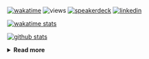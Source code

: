 [![wakatime](https://wakatime.com/badge/user/ddf27f94-292a-4343-b7eb-1143a4c6cf87.svg)](https://wakatime.com/@ddf27f94-292a-4343-b7eb-1143a4c6cf87)
![views](https://komarev.com/ghpvc/?username=chck&color=blueviolet)
[![speakerdeck](https://img.shields.io/badge/Speaker_Deck-chck-8a2be2?style=flat-square&logo=speaker-deck)](https://speakerdeck.com/chck)
[![linkedin](https://img.shields.io/badge/LinkedIn-chck-8a2be2?style=flat-square&logo=linkedin)](https://www.linkedin.com/in/chck/)

[![wakatime stats](https://github-readme-stats-nine-umber-51.vercel.app/api/wakatime?username=chck&layout=compact&count_private=true&hide_title=true&hide=Other&theme=buefy&langs_count=14)](https://wakatime.com/@chck?rank=me)

[![github stats](https://github-readme-stats-nine-umber-51.vercel.app/api?username=chck&count_private=true&show_icons=true&hide_title=true&theme=buefy)](https://github.com/anuraghazra/github-readme-stats)

<details>
  <summary><b>Read more</b></summary>
  <br>

  <!--START_SECTION:waka-->
**🐱 My GitHub Data** 

> 📦 126.6 kB Used in GitHub's Storage 
 > 
> 🏆 567 Contributions in the Year 2025
 > 
> 💼 Opted to Hire
 > 
> 📜 133 Public Repositories 
 > 
> 🔑 24 Private Repositories 
 > 
**I'm a Night 🦉** 

```text
🌞 Morning                1463 commits        █████░░░░░░░░░░░░░░░░░░░░   18.22 % 
🌆 Daytime                2385 commits        ███████░░░░░░░░░░░░░░░░░░   29.70 % 
🌃 Evening                2231 commits        ███████░░░░░░░░░░░░░░░░░░   27.78 % 
🌙 Night                  1952 commits        ██████░░░░░░░░░░░░░░░░░░░   24.31 % 
```
📅 **I'm Most Productive on Thursday** 

```text
Monday                   1434 commits        ████░░░░░░░░░░░░░░░░░░░░░   17.86 % 
Tuesday                  1227 commits        ████░░░░░░░░░░░░░░░░░░░░░   15.28 % 
Wednesday                1522 commits        █████░░░░░░░░░░░░░░░░░░░░   18.95 % 
Thursday                 1668 commits        █████░░░░░░░░░░░░░░░░░░░░   20.77 % 
Friday                   960 commits         ███░░░░░░░░░░░░░░░░░░░░░░   11.95 % 
Saturday                 503 commits         ██░░░░░░░░░░░░░░░░░░░░░░░   06.26 % 
Sunday                   717 commits         ██░░░░░░░░░░░░░░░░░░░░░░░   08.93 % 
```


📊 **This Week I Spent My Time On** 

```text
💬 Programming Languages: 
Other                    17 hrs 8 mins       █████████████████░░░░░░░░   68.82 % 
Markdown                 2 hrs 25 mins       ██░░░░░░░░░░░░░░░░░░░░░░░   09.75 % 
Python                   2 hrs 2 mins        ██░░░░░░░░░░░░░░░░░░░░░░░   08.18 % 
TOML                     1 hr 44 mins        ██░░░░░░░░░░░░░░░░░░░░░░░   07.02 % 
Terraform                23 mins             ░░░░░░░░░░░░░░░░░░░░░░░░░   01.54 % 

🔥 Editors: 
Chrome                   20 hrs 21 mins      ████████████████████░░░░░   81.76 % 
PyCharm                  3 hrs 27 mins       ███░░░░░░░░░░░░░░░░░░░░░░   13.86 % 
Neovim                   33 mins             █░░░░░░░░░░░░░░░░░░░░░░░░   02.21 % 
Obsidian                 32 mins             █░░░░░░░░░░░░░░░░░░░░░░░░   02.16 % 
```

**I Mostly Code in Python** 

```text
Python                   48 repos            █████████░░░░░░░░░░░░░░░░   34.29 % 
Jupyter Notebook         19 repos            ███░░░░░░░░░░░░░░░░░░░░░░   13.57 % 
Ruby                     11 repos            ██░░░░░░░░░░░░░░░░░░░░░░░   07.86 % 
TypeScript               6 repos             █░░░░░░░░░░░░░░░░░░░░░░░░   04.29 % 
HCL                      5 repos             █░░░░░░░░░░░░░░░░░░░░░░░░   03.57 % 
```



**Timeline**

![Lines of Code chart](https://raw.githubusercontent.com/chck/chck/main/assets/bar_graph.png)


 Last Updated on 2025-06-29 02:32 UTC
<!--END_SECTION:waka-->
</details>


